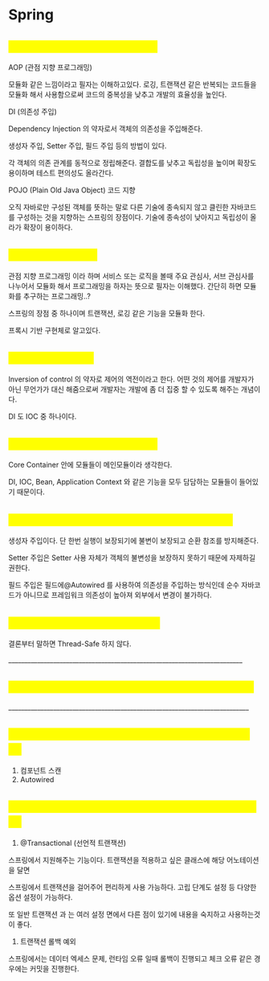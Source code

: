 # Spring

## <mark style="color:yellow;">스프링 사용의 장점은 무엇인가요?</mark>

AOP (관점 지향 프로그래밍)

모듈화 같은 느낌이라고 필자는 이해하고있다. 로깅, 트랜잭션 같은 반복되는 코드들을 모듈화 해서 사용함으로써 코드의 중복성을 낮추고 개발의 효율성을 높인다.



DI (의존성 주입)

Dependency Injection 의 약자로서 객체의 의존성을 주입해준다.

생성자 주입, Setter 주입, 필드 주입 등의 방법이 있다.

각 객체의 의존 관계를 동적으로 정립해준다. 결합도를 낮추고 독립성을 높이며 확장도 용이하며 테스트 편의성도 올라간다.



POJO (Plain Old Java Object) 코드 지향

오직 자바로만 구성된 객체를 뜻하는 말로 다른 기술에 종속되지 않고 클린한 자바코드를 구성하는 것을 지향하는 스프링의 장점이다. 기술에 종속성이 낮아지고 독립성이 올라가 확장이 용이하다.



## <mark style="color:yellow;">AOP란 무엇인가요?</mark>

관점 지향 프로그래밍 이라 하며 서비스 또는 로직을 볼때 주요 관심사, 서브 관심사를 나누어서 모듈화 해서 프로그래밍을 하자는 뜻으로 필자는 이해했다. 간단히 하면 모듈화를 추구하는 프로그래밍..?

스프링의 장점 중 하나이며 트랜잭션, 로깅 같은 기능을 모듈화 한다.&#x20;

프록시 기반 구현체로 알고있다.



## <mark style="color:yellow;">IOC란 무엇인가요?</mark>

Inversion of control 의 약자로 제어의 역전이라고 한다. 어떤 것의 제어를 개발자가 아닌 무언가가 대신 해줌으로써 개발자는 개발에 좀 더 집중 할 수 있도록 해주는 개념이다.

DI 도 IOC 중 하나이다.



## <mark style="color:yellow;">스프링의 메인 모듈은 무엇인가요?</mark>

Core Container 안에  모듈들이 메인모듈이라 생각한다.

DI, IOC, Bean, Application Context 와 같은 기능을 모두 담담하는 모듈들이 들어있기 때문이다.





## <mark style="color:yellow;">가장 많이 사용되는 의존성 주입 방법은 무엇인가요?</mark>

생성자 주입이다. 단 한번 실행이 보장되기에 불변이 보장되고 순환 참조를 방지해준다.

Setter 주입은 Setter 사용 자체가 객체의 불변성을 보장하지 못하기 때문에 자제하길 권한다.

&#x20;필드 주입은 필드에@Autowired 를 사용하여 의존성을 주입하는 방식인데 순수 자바코드가 아니므로 프레임워크 의존성이 높아져 외부에서 변경이 불가하다.



## <mark style="color:yellow;">스프링 빈은 thread-safe 한가요?</mark>

결론부터 말하면 Thread-Safe 하지 않다.

\_\_\_\_\_\_\_\_\_\_\_\_\_\_\_\_\_\_\_\_\_\_\_\_\_\_\_\_\_\_\_\_\_\_\_\_\_\_\_\_\_\_\_\_\_\_\_\_\_\_\_\_\_\_\_\_\_\_\_\_\_\_\_\_\_\_\_\_\_\_\_\_\_



## <mark style="color:yellow;">스프링은 얼마나 많은 bean scope를 유지할 수 있나요?</mark>



\_\_\_\_\_\_\_\_\_\_\_\_\_\_\_\_\_\_\_\_\_\_\_\_\_\_\_\_\_\_\_\_\_\_\_\_\_\_\_\_\_\_\_\_\_\_\_\_\_\_\_\_\_\_\_\_\_\_\_\_\_\_\_\_\_\_\_\_\_\_\_\_\_\_\_



## <mark style="color:yellow;">스프링 auto-assembles 빈을 위한 방법들을 말해주세요.</mark>

1. 컴포넌트 스캔
2. Autowired



## <mark style="color:yellow;">스프링 트랜잭션을 구현하기 위한 다양한 방법을 말해주세요.</mark>



1. @Transactional (선언적 트랜잭션)

스프링에서 지원해주는 기능이다. 트랜잭션을 적용하고 싶은 클래스에 해당 어노테이션을 달면

스프링에서 트랜잭션을 걸어주어 편리하게 사용 가능하다. 고립 단계도 설정 등 다양한 옵션 설정이 가능하다.

또 일반 트랜잭션 과 는 여러 설정 면에서 다른 점이 있기에 내용을 숙지하고 사용하는것이 좋다.

1. 트랜잭션 롤백 예외

스프링에서는 데이터 엑세스 문제, 런타임 오류 일때 롤백이 진행되고 체크 오류 같은 경우에는 커밋을 진행한다.













